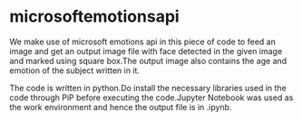 # microsoftemotionsapi
We make use of microsoft emotions api in this piece of code to feed an image and get  an output image file with face detected in the given image and marked using square box.The output image also contains the age and emotion of the subject written in it.

The code is written in python.Do install the necessary libraries used in the code through PiP before executing the code.Jupyter Notebook was used as the work environment and hence the output file is in .ipynb.
